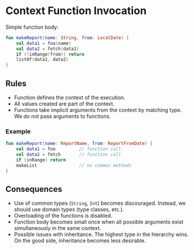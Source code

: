 # Context Function Invocation
Simple function body:
```kt
fun makeReport(name: String, from: LocalDate) {
	val data1 = foo(name)
	val data2 = fetch(data1)
	if (!inRange(from)) return
	listOf(data1, data2)
}
```
## Rules
+ Function defines the context of the execution.
+ All values created are part of the context.
+ Functions take implicit arguments from the context by matching type. We do not pass arguments to functions.
### Example
```kt
fun makeReport(name: ReportName, from: ReportFromDate) {
	val data1 = foo			// function call
	val data2 = fetch		// function call
	if (inRange) return
	makeList				// no common methods
}
```
## Consequences
+ Use of common types (`String`, `Int`) becomes discouraged. Instead, we should use domain types (type classes, etc.).
+ Overloading of the functions is disabled.
+ Function body becomes small once when all possible arguments exist simultaneously in the same context.
+ Possible issues with inheritance. The highest type in the hierarchy wins. On the good side, inheritance becomes less desirable.